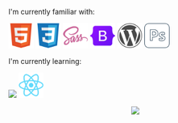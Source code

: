 I'm currently familiar with:
<p>
    <img src="https://github.com/devicons/devicon/blob/master/icons/html5/html5-original.svg" width="50">
    <img src="https://github.com/devicons/devicon/blob/master/icons/css3/css3-original.svg" width="50">
    <img src="https://github.com/devicons/devicon/blob/master/icons/sass/sass-original.svg" width="50">
    <img src="https://github.com/devicons/devicon/blob/master/icons/bootstrap/bootstrap-original.svg" width="50">
    <img src="https://github.com/devicons/devicon/blob/master/icons/wordpress/wordpress-plain.svg" width="50">
    <img src="https://github.com/devicons/devicon/blob/master/icons/photoshop/photoshop-line.svg" width="50">
</p>

I'm currently learning:
<p>
    <img src="https://cdn.jsdelivr.net/gh/devicons/devicon/icons/javascript/javascript-original.svg" width="50">
    <img src="https://github.com/devicons/devicon/blob/master/icons/react/react-original.svg" width="50">
</p>

<div style="display: flex;justify-content: center;align-items: center;">
    <img src="https://github-readme-stats.vercel.app/api/top-langs/?username=gochaavsajanishvili&layout=compact&langs_count=10&theme=onedark"></img>   
<div>

<!--
**gochaavsajanishvili/gochaavsajanishvili** is a ✨ _special_ ✨ repository because its `README.md` (this file) appears on your GitHub profile.

Here are some ideas to get you started:

- 🔭 I’m currently working on ...
- 🌱 I’m currently learning ...
- 👯 I’m looking to collaborate on ...
- 🤔 I’m looking for help with ...
- 💬 Ask me about ...
- 📫 How to reach me: ...
- 😄 Pronouns: ...
- ⚡ Fun fact: ...
-->
